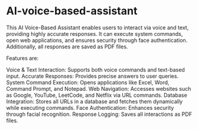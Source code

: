 # AI-voice-based-assistant

This AI Voice-Based Assistant enables users to interact via voice and text, providing highly accurate responses. It can execute system commands, open web applications, and ensures security through face authentication. Additionally, all responses are saved as PDF files.

Features are:

Voice & Text Interaction: Supports both voice commands and text-based input.
Accurate Responses: Provides precise answers to user queries.
System Command Execution: Opens applications like Excel, Word, Command Prompt, and Notepad.
Web Navigation: Accesses websites such as Google, YouTube, LeetCode, and Netflix via URL commands.
Database Integration: Stores all URLs in a database and fetches them dynamically while executing commands.
Face Authentication: Enhances security through facial recognition.
Response Logging: Saves all interactions as PDF files.
